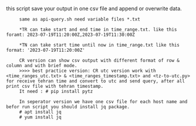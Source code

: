this script save your output in one csv file and append or overwrite data.

         same as api-query.sh need variable files *.txt
         
         *TR can take start and end time in time_range.txt. like this foramt: 2023-07-19T11:20:00Z,2023-07-19T11:30:00Z
         
         *TN can take start time until now in time_range.txt like this format: '2023-07-19T11:20:00Z'
         
         CR version can show csv output with different format of row & column and with brief mode.
         >>>> best practice version: CR utc version work with <time_ranges_utc.txt> & <time_ranges_timestamp.txt> and <tz-to-utc.py> for receive tehran time and convert to utc and send query, after all print csv file with tehran timestamp.
         It need : # pip install pytz
         
         In seperator version we have one csv file for each host name and befor run script you should install jq package. 
         # apt install jq
         # yum install jq
         
